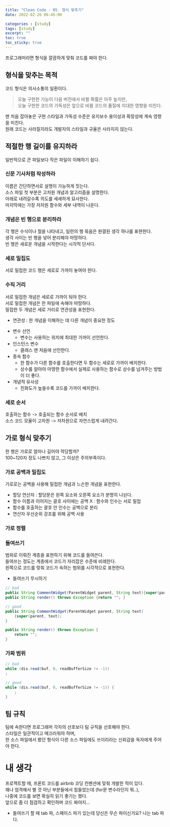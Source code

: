 ```yaml
---
title: "Clean Code - 05. 형식 맞추기"
date: 2022-02-26 06:45:00

categories : [study]
tags: [study]
excerpt: ""
toc: true
toc_sticky: true
---
```


프로그래머라면 형식을 깔끔하게 맞춰 코드를 짜야 한다.   


## 형식을 맞추는 목적
코드 형식은 의사소통의 일환이다.   

> 오늘 구현한 기능이 다음 버전에서 바뀔 확률은 아주 높지만,   
오늘 구현한 코드의 가독성은 앞으로 바뀔 코드의 품질에 지대한 영향을 미친다.   

맨 처음 잡아놓은 구현 스타일과 가독성 수준은 유지보수 용이성과 확장성에 계속 영향을 미친다.   
원래 코드는 사라질지라도 개발자의 스타일과 규율은 사라지지 않는다.


## 적절한 행 길이를 유지하라
일반적으로 큰 파일보다 작은 파일이 이해하기 쉽다.   

### 신문 기사처럼 작성하라
이름은 간단하면서로 설명이 가능하게 짓는다.   
소스 파일 첫 부분은 고차원 개념과 알고리즘을 설명한다.   
아래로 내려갈수록 의도를 세세하게 묘사한다.   
마지막에는 가장 저차원 함수와 세부 내역이 나온다.   

### 개념은 빈 행으로 분리하라
각 행은 수식이나 절을 나타내고, 일련의 행 묶음은 완결된 생각 하나를 표현한다.   
생각 사이는 빈 행을 넣어 분리해야 마땅하다.   
빈 행은 새로운 개념을 시작한다는 시각적 단서다.   

### 세로 밀집도
서로 밀접한 코드 행은 세로로 가까이 놓여야 한다.   

### 수직 거리
서로 밀접한 개념은 세로로 가까이 둬야 한다.   
서로 밀접한 개념은 한 파일에 속해야 마땅하다.   
밀접한 두 개념은 세로 거리로 연관성을 표현한다.   
* 연관성 : 한 개념을 이해하는 데 다른 개념이 중요한 정도

- 변수 선언 
    - 변수는 사용하는 위치에 최대한 가까이 선언한다.   
- 인스턴스 변수 
    - 클래스 맨 처음에 선언한다.   
- 종속 함수 
    - 한 함수가 다른 함수를 호출한다면 두 함수는 세로로 가까이 배치한다.   
    - 상수를 알아야 마땅한 함수에서 실제로 사용하는 함수로 상수를 넘겨주는 방법이 더 좋다.
- 개념적 유사성
    - 친화도가 높을수록 코드를 가까이 배치한다.   

### 세로 순서
호출하는 함수 -> 호출되는 함수 순서로 배치   
소스 코드 모율이 고차원 -> 저차원으로 자연스럽게 내려간다.   


## 가로 형식 맞추기
한 행은 가로로 얼마나 길어야 적당할까?   
100~120자 정도 나쁘지 않고, 그 이상은 주의부족이다.   

### 가로 공백과 밀집도
가로로는 공백을 사용해 밀접한 개념과 느슨한 개념을 표현한다.   
- 할당 연산자 : 할당문은 왼쪽 요소와 오른쪽 요소가 분명히 나뉜다.
- 함수 이름과 이어지는 괄호 사이에는 공백 X : 함수와 인수는 서로 밀접
- 함수를 호출하는 괄호 안 인수는 공백으로 분리
- 연산자 우선순위 강조를 위해 공백 사용

### 가로 정렬

### 들여쓰기
범위로 이뤄진 계층을 표현하기 위해 코드를 들여쓴다.   
들여쓰는 정도는 계층에서 코드가 자리잡은 수준에 비례한다.   
왼쪽으로 코드를 맞춰 코드가 속하는 범위를 시각적으로 표현한다.   

- 들여쓰기 무시하기
```java
// bad
public String CommentWidget(ParentWidget parent, String text){super(parent, text);}
public String render() throws Exception {return ""; }

// good
public String CommentWidget(ParentWidget parent, String text)
    {super(parent, text);
}

public String render() throws Exception {
    return ""; 
}
```

### 가짜 범위
```java
// bad
while (dis.read(buf, 0, readBufferSize != -1))
;

// good
while (dis.read(buf, 0, readBufferSize != -1)) {
    ;
}
```

## 팀 규칙
팀에 속한다면 프로그래머 각자의 선호보다 팀 규칙을 선호해야 한다.   
스타일은 일관적이고 매끄러워야 하며,   
한 소스 파일에서 봤던 형식이 다른 소스 파일에도 쓰이리라는 신뢰감을 독자에게 주어야 한다.   


# 내 생각
프로젝트할 때, 프론트 코드를 airbnb 코딩 컨벤션에 맞춰 개발한 적이 있다.   
꽤나 엄격해서 별 것 아닌 부분들에서 힘들었는데 (for문 변수라던지 뭐..),   
나중에 코드를 보면 확실히 읽기 좋기는 했다.   
앞으로 좀 더 점검하고 확인하며 코드 짜야지... 
- 들여쓰기 할 때 tab 파, 스페이스 파가 있는데 당신은 무슨 파이신가요? 나는 tab 파다.   